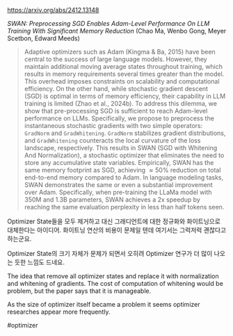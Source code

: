 https://arxiv.org/abs/2412.13148

*SWAN: Preprocessing SGD Enables Adam-Level Performance On LLM Training With Significant Memory Reduction* (Chao Ma, Wenbo Gong, Meyer Scetbon, Edward Meeds)

> Adaptive optimizers such as Adam (Kingma & Ba, 2015) have been central to the success of large language models. However, they maintain additional moving average states throughout training, which results in memory requirements several times greater than the model. This overhead imposes constraints on scalability and computational efficiency. On the other hand, while stochastic gradient descent (SGD) is optimal in terms of memory efficiency, their capability in LLM training is limited (Zhao et al., 2024b). To address this dilemma, we show that pre-processing SGD is sufficient to reach Adam-level performance on LLMs. Specifically, we propose to preprocess the instantaneous stochastic gradients with two simple operators: $\mathtt{GradNorm}$ and $\mathtt{GradWhitening}$. $\mathtt{GradNorm}$ stabilizes gradient distributions, and $\mathtt{GradWhitening}$ counteracts the local curvature of the loss landscape, respectively. This results in SWAN (SGD with Whitening And Normalization), a stochastic optimizer that eliminates the need to store any accumulative state variables. Empirically, SWAN has the same memory footprint as SGD, achieving $\approx 50\%$ reduction on total end-to-end memory compared to Adam. In language modeling tasks, SWAN demonstrates the same or even a substantial improvement over Adam. Specifically, when pre-training the LLaMa model with 350M and 1.3B parameters, SWAN achieves a 2x speedup by reaching the same evaluation perplexity in less than half tokens seen.

Optimizer State들을 모두 제거하고 대신 그래디언트에 대한 정규화와 화이트닝으로 대체한다는 아이디어. 화이트닝 연산의 비용이 문제일 텐데 여기서는 그럭저럭 괜찮다고 하는군요.

Optimizer State의 크기 자체가 문제가 되면서 오히려 Optimizer 연구가 더 많이 나오는 듯한 느낌도 드네요.

<english>
The idea that remove all optimizer states and replace it with normalization and whitening of gradients. The cost of computation of whitening would be problem, but the paper says that it is manageable.

As the size of optimizer itself became a problem it seems optimizer researches appear more frequently.
</english>

#optimizer 